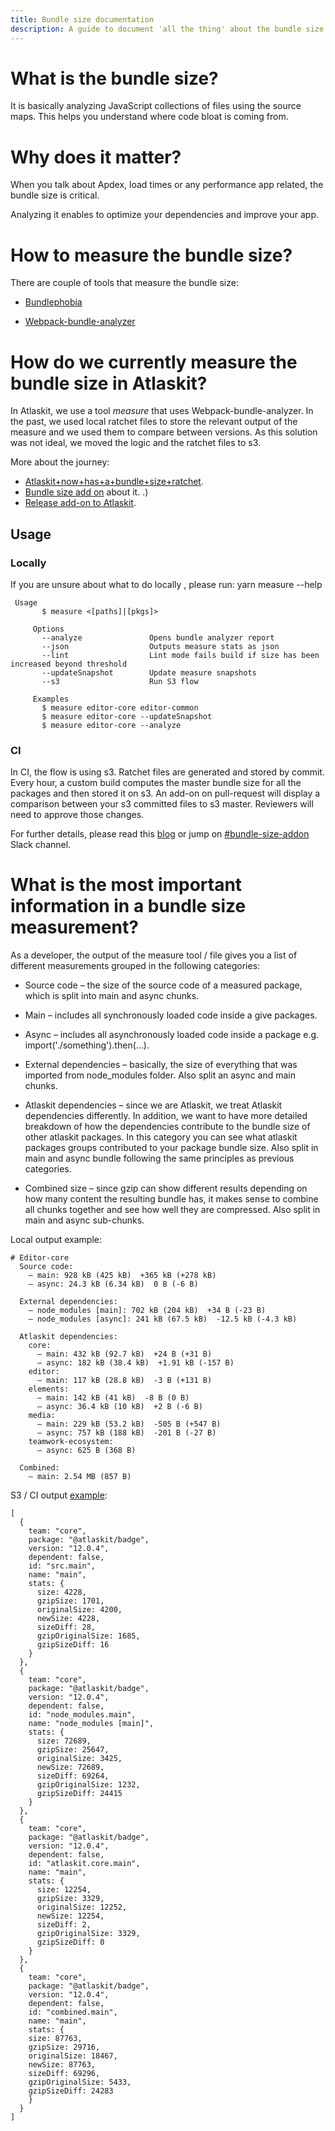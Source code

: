 ```yaml
---
title: Bundle size documentation
description: A guide to document 'all the thing' about the bundle size in Atlaskit.
---
```


# What is the bundle size?

It is basically analyzing JavaScript collections of files using the source maps. This helps you understand where code bloat is coming from.

# Why does it matter?

When you talk about Apdex, load times or any performance app related, the bundle size is critical.

Analyzing it enables to optimize your dependencies and improve your app.

# How to measure the bundle size?

There are couple of tools that measure the bundle size:

- [Bundlephobia](https://bundlephobia.com)

- [Webpack-bundle-analyzer](https://www.npmjs.com/package/webpack-bundle-analyzer)

# How do we currently measure the bundle size in Atlaskit?

In Atlaskit, we use a tool _measure_ that uses Webpack-bundle-analyzer. In the past, we used local ratchet files to store the relevant output of the measure and we used them to compare between versions.
As this solution was not ideal, we moved the logic and the ratchet files to s3.

More about the journey:

- [Atlaskit+now+has+a+bundle+size+ratchet](https://hello.atlassian.net/wiki/spaces/AtlasKit/blog/2019/01/11/378834980/Atlaskit+now+has+a+bundle+size+ratchet).
- [Bundle size add on](https://hello.atlassian.net/wiki/spaces/AtlasKit/blog/2019/05/16/458923875/Atlaskit+-+Bundle+size+check+add-on) about it.
  .)
- [Release add-on to Atlaskit](https://hello.atlassian.net/wiki/spaces/TBTT/blog/2019/08/13/531210841/Atlaskit+PR+s+update....Bundle+size+checking...).

## Usage

### Locally

If you are unsure about what to do locally , please run: yarn measure --help

```
 Usage
       $ measure <[paths]|[pkgs]>

     Options
       --analyze               Opens bundle analyzer report
       --json                  Outputs measure stats as json
       --lint                  Lint mode fails build if size has been increased beyond threshold
       --updateSnapshot        Update measure snapshots
       --s3                    Run S3 flow

     Examples
       $ measure editor-core editor-common
       $ measure editor-core --updateSnapshot
       $ measure editor-core --analyze
```

### CI

In CI, the flow is using s3. Ratchet files are generated and stored by commit. Every hour, a custom build computes the master bundle size for all the packages and then stored it on s3. An add-on on pull-request will display a comparison between your s3 committed files to s3 master.
Reviewers will need to approve those changes.

For further details, please read this [blog](https://hello.atlassian.net/wiki/spaces/TBTT/blog/2019/08/13/531210841/Atlaskit+PR+s+update....Bundle+size+checking...) or jump on [#bundle-size-addon](https://app.slack.com/client/TFCUTJ0G5/CJETTKT63/thread/CFGLY49D2-1565841834.207200) Slack channel.

# What is the most important information in a bundle size measurement?

As a developer, the output of the measure tool / file gives you a list of different measurements grouped in the following categories:

- Source code – the size of the source code of a measured package, which is split into main and async chunks.

- Main – includes all synchronously loaded code inside a give packages.

- Async – includes all asynchronously loaded code inside a package e.g. import('./something').then(...).

- External dependencies – basically, the size of everything that was imported from node_modules folder. Also split an async and main chunks.

- Atlaskit dependencies – since we are Atlaskit, we treat Atlaskit dependencies differently. In addition, we want to have more detailed breakdown of how the dependencies contribute to the bundle size of other atlaskit packages. In this category you can see what atlaskit packages groups contributed to your package bundle size. Also split in main and async bundle following the same principles as previous categories.

- Combined size – since gzip can show different results depending on how many content the resulting bundle has, it makes sense to combine all chunks together and see how well they are compressed. Also split in main and async sub-chunks.

Local output example:

```
# Editor-core
  Source code:
    – main: 928 kB (425 kB)  +365 kB (+278 kB)
    – async: 24.3 kB (6.34 kB)  0 B (-6 B)

  External dependencies:
    – node_modules [main]: 702 kB (204 kB)  +34 B (-23 B)
    – node_modules [async]: 241 kB (67.5 kB)  -12.5 kB (-4.3 kB)

  Atlaskit dependencies:
    core:
      – main: 432 kB (92.7 kB)  +24 B (+31 B)
      – async: 182 kB (38.4 kB)  +1.91 kB (-157 B)
    editor:
      – main: 117 kB (28.8 kB)  -3 B (+131 B)
    elements:
      – main: 142 kB (41 kB)  -8 B (0 B)
      – async: 36.4 kB (10 kB)  +2 B (-6 B)
    media:
      – main: 229 kB (53.2 kB)  -505 B (+547 B)
      – async: 757 kB (188 kB)  -201 B (-27 B)
    teamwork-ecosystem:
      – async: 625 B (368 B)

  Combined:
    – main: 2.54 MB (857 B)
```

S3 / CI output [example](https://s3-ap-southeast-2.amazonaws.com/atlaskit-artefacts/c1a9ff173fc5/merged.json):

```
[
  {
    team: "core",
    package: "@atlaskit/badge",
    version: "12.0.4",
    dependent: false,
    id: "src.main",
    name: "main",
    stats: {
      size: 4228,
      gzipSize: 1701,
      originalSize: 4200,
      newSize: 4228,
      sizeDiff: 28,
      gzipOriginalSize: 1685,
      gzipSizeDiff: 16
    }
  },
  {
    team: "core",
    package: "@atlaskit/badge",
    version: "12.0.4",
    dependent: false,
    id: "node_modules.main",
    name: "node_modules [main]",
    stats: {
      size: 72689,
      gzipSize: 25647,
      originalSize: 3425,
      newSize: 72689,
      sizeDiff: 69264,
      gzipOriginalSize: 1232,
      gzipSizeDiff: 24415
    }
  },
  {
    team: "core",
    package: "@atlaskit/badge",
    version: "12.0.4",
    dependent: false,
    id: "atlaskit.core.main",
    name: "main",
    stats: {
      size: 12254,
      gzipSize: 3329,
      originalSize: 12252,
      newSize: 12254,
      sizeDiff: 2,
      gzipOriginalSize: 3329,
      gzipSizeDiff: 0
    }
  },
  {
    team: "core",
    package: "@atlaskit/badge",
    version: "12.0.4",
    dependent: false,
    id: "combined.main",
    name: "main",
    stats: {
    size: 87763,
    gzipSize: 29716,
    originalSize: 18467,
    newSize: 87763,
    sizeDiff: 69296,
    gzipOriginalSize: 5433,
    gzipSizeDiff: 24283
    }
  }
]
```
